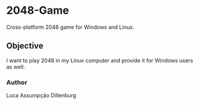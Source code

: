 # 2048-Game
Cross-platform 2048 game for Windows and Linux.

## Objective
I want to play 2048 in my Linux computer and provide it for Windows users as well.

### Author
Luca Assumpção Dillenburg
